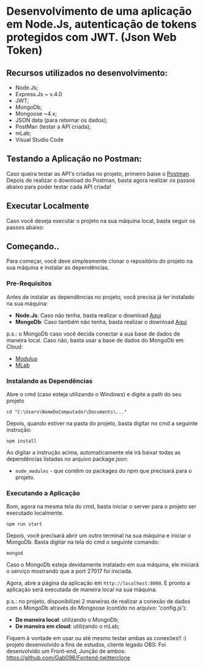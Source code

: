 # Desenvolvimento de uma aplicação em Node.Js, autenticação de tokens protegidos com JWT. (Json Web Token)


## Recursos utilizados no desenvolvimento:

- Node.Js;
- Express.Js ~ v.4.0
- JWT;
- MongoDb;
- Mongoose ~4.x;
- JSON data (para retornar os dados);
- PostMan (testar a API criada);
- mLab;
- Visual Studio Code

## Testando a Aplicação no Postman:

Caso queira testar as API's criadas no projeto, primeiro baixe o [Postman](https://chrome.google.com/webstore/detail/postman/fhbjgbiflinjbdggehcddcbncdddomop).
Depois de realizar o download do Postman, basta agora realizar os passos abaixo para 
poder testar cada API criada!

## Executar Localmente

Caso você deseja executar o projeto na sua máquina local, basta seguir os passos abaixo:

## Começando..

Para começar, você deve simplesmente clonar o repositório do projeto na sua máquina e instalar as dependências.

### Pre-Requisitos

Antes de instalar as dependências no projeto, você precisa já ter instalado na sua máquina:

* **Node.Js**: Caso não tenha, basta realizar o download [Aqui](https://nodejs.org/en/)
* **MongoDb**: Caso também não tenha, basta realizar o download [Aqui](https://www.mongodb.com/download-center#community)

p.s.: o MongoDb caso você decida conectar a sua base de dados de maneira local. Caso não, basta usar 
a base de dados do MongoDb em Cloud:

* [Modulus](https://modulus.io/)
* [MLab](https://mlab.com/)

### Instalando as Dependências

Abre o cmd (caso esteja utilizando o Windows) e digite a path do seu projeto

```
cd "C:\Users\NomeDoComputador\Documents\..."
```

Depois, quando estiver na pasta do projeto, basta digitar no cmd a seguinte instrução:

```
npm install
```

Ao digitar a instrução acima, automaticamente ele irá baixar todas as dependências listadas no arquivo package.json:

* `node_modules` - que contêm os packages do npm que precisará para o projeto.

### Executando a Aplicação

Bom, agora na mesma tela do cmd, basta iniciar o server para o projeto ser executado localmente.

```
npm run start
```

Depois, você precisará abrir um outro terminal na sua máquina e iniciar o MongoDb. Basta digitar na tela do cmd o seguinte comando:

```
mongod
```

Caso o MongoDb esteja devidamente instalado em sua máquina, ele iniciará o serviço mostrando que a port 27017 foi iniciada.


Agora, abre a página da aplicação em `http://localhost:8000`. E pronto a aplicação será executada de maneira local na sua máquina.        


p.s.: no projeto, disponibilizei 2 maneiras de realizar a conexão de dados com o MongoDb através do Mongoose (contido no arquivo: 'config.js'):

* **De maneira local**: utilizando o MongoDb;
* **De maneira em cloud**: utilizando o mLab;

Fiquem à vontade em usar ou até mesmo testar ambas as conexões!! :)
projeto desenvolvido a fins de estudos, cliente legado
OBS: Foi desenvolvido um Front-end, Junção de ambos: https://github.com/Gab096/Fontend-twitterclone

